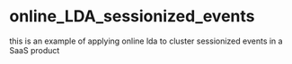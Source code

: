 # online_LDA_sessionized_events
this is an example of applying online lda to cluster sessionized events in a SaaS product
